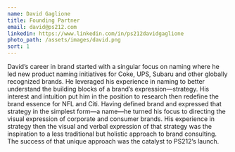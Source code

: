 ```yaml
---
name: David Gaglione
title: Founding Partner
email: david@ps212.com
linkedin: https://www.linkedin.com/in/ps212davidgaglione
photo_path: /assets/images/david.png
sort: 1
---
```


David’s career in brand started with a singular focus on naming where he led new product naming initiatives for Coke, UPS, Subaru and other globally recognized brands. He leveraged his experience in naming to better understand the building blocks of a brand’s expression—strategy. His interest and intuition put him in the position to research then redefine the brand essence for NFL and Citi. Having defined brand and expressed that strategy in the simplest form—a name—he turned his focus to directing the visual expression of corporate and consumer brands. His experience in strategy then the visual and verbal expression of that strategy was the inspiration to a less traditional but holistic approach to brand consulting. The success of that unique approach was the catalyst to PS212’s launch.